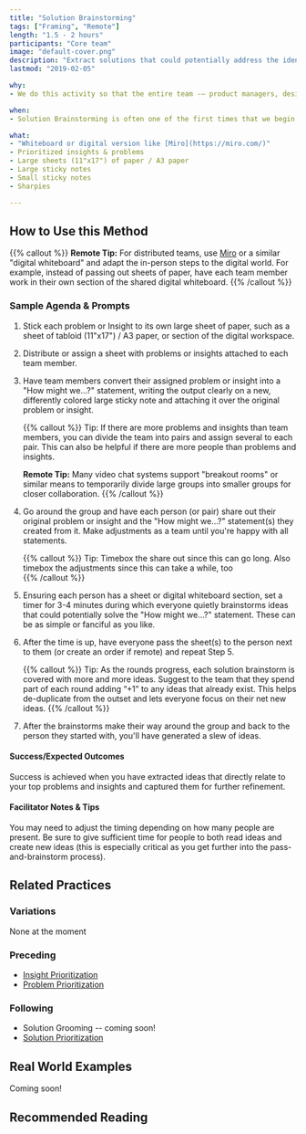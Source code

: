 ```yaml
---
title: "Solution Brainstorming"
tags: ["Framing", "Remote"]
length: "1.5 - 2 hours"
participants: "Core team"
image: "default-cover.png"
description: "Extract solutions that could potentially address the identified problem(s)"
lastmod: "2019-02-05"

why:
- We do this activity so that the entire team -— product managers, designers, and engineers -— is able to document their ideas and contribute to the overall solution, enhancing our shared responsibility for the success of the product. After all, no single discipline has a monopoly on good ideas!

when:
- Solution Brainstorming is often one of the first times that we begin to explore solutions and features. We run this activity after identifying and prioritizing insights & problems because we want to solve for the most important things first.

what:
- "Whiteboard or digital version like [Miro](https://miro.com/)" 
- Prioritized insights & problems
- Large sheets (11"x17") of paper / A3 paper
- Large sticky notes
- Small sticky notes
- Sharpies

---
```

## How to Use this Method

   {{% callout %}}
   **Remote Tip:** For distributed teams, use [Miro](https://miro.com/) or a similar "digital whiteboard" and adapt the in-person steps to the digital world. For example, instead of passing out sheets of paper, have each team member work in their own section of the shared digital whiteboard.
   {{% /callout %}}

### Sample Agenda & Prompts
1. Stick each problem or Insight to its own large sheet of paper, such as a sheet of tabloid (11"x17") / A3 paper, or section of the digital workspace.

1. Distribute or assign a sheet with problems or insights attached to each team member.

1. Have team members convert their assigned problem or insight into a "How might we...?" statement, writing the output clearly on a new, differently colored large sticky note and attaching it over the original problem or insight.

   {{% callout %}}
   Tip: If there are more problems and insights than team members, you can divide the team into pairs and assign several to each pair. This can also be helpful if there are more people than problems and insights.

   **Remote Tip:** Many video chat systems support "breakout rooms" or similar means to temporarily divide large groups into smaller groups for closer collaboration. 
   {{% /callout %}}

1. Go around the group and have each person (or pair) share out their original problem or insight and the "How might we...?" statement(s) they created from it. Make adjustments as a team until you're happy with all statements.

   {{% callout %}}
   Tip: Timebox the share out since this can go long. Also timebox the adjustments since this can take a while, too  
   {{% /callout %}}
   
1. Ensuring each person has a sheet or digital whiteboard section, set a timer for 3-4 minutes during which everyone quietly brainstorms ideas that could potentially solve the "How might we...?" statement. These can be as simple or fanciful as you like.

1. After the time is up, have everyone pass the sheet(s) to the person next to them (or create an order if remote) and repeat Step 5.

   {{% callout %}}
   Tip: As the rounds progress, each solution brainstorm is covered with more and more ideas. Suggest to the team that they spend part of each round adding “+1” to any ideas that already exist. This helps de-duplicate from the outset and lets everyone focus on their net new ideas.
   {{% /callout %}}
   
1. After the brainstorms make their way around the group and back to the person they started with, you'll have generated a slew of ideas.

#### Success/Expected Outcomes

Success is achieved when you have extracted ideas that directly relate to your top problems and insights and captured them for further refinement.

#### Facilitator Notes & Tips

You may need to adjust the timing depending on how many people are present. Be sure to give sufficient time for people to both read ideas and create new ideas (this is especially critical as you get further into the pass-and-brainstorm process).

## Related Practices

### Variations

None at the moment

### Preceding
- [Insight Prioritization](/practices/insight-prioritization)
- [Problem Prioritization](/practices/problem-prioritization)

### Following
- Solution Grooming -- coming soon!
- [Solution Prioritization](/practices/solution-prioritization)

## Real World Examples
Coming soon! 

## Recommended Reading
